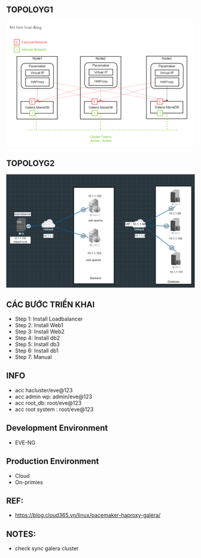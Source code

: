 ## TOPOLOYG1
<p align="center"><img src="https://github.com/hieunt84/solution6/blob/master/images/topology1.png" /></p>

## TOPOLOYG2
<p align="center"><img src="https://github.com/hieunt84/solution6/blob/master/images/topology2.png" /></p>

## CÁC BƯỚC TRIỂN KHAI
- Step 1: Install Loadbalancer
- Step 2: Install Web1
- Step 3: Install Web2
- Step 4: Install db2
- Step 5: Install db3
- Step 6: Install db1
- Step 7: Manual

## INFO
- acc hacluster/eve@123
- acc admin wp: admin/eve@123
- acc root_db: root/eve@123
- acc root system : root/eve@123

## Development Environment
- EVE-NG

## Production Environment
- Cloud
- On-primies

## REF:
- https://blog.cloud365.vn/linux/pacemaker-haproxy-galera/

## NOTES:
- check sync galera cluster





